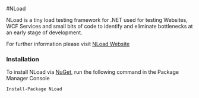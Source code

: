 #NLoad

NLoad is a tiny load testing framework for .NET used for testing Websites, WCF Services and small bits of code to identify and eliminate bottlenecks at an early stage of development.

For further information please visit [NLoad Website](http://www.nload.io)

### Installation
To install NLoad via [NuGet](http://www.nuget.org/packages/NLoad), run the following command in the Package Manager Console
```
Install-Package NLoad
```
